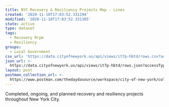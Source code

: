 ```yaml
---
title: NYC Recovery & Resiliency Projects Map - Lines
created: '2020-11-10T17:03:52.331294'
modified: '2020-11-10T17:03:52.331305'
state: active
type: dataset
tags:
  - Recovery Rrpm
  - Resiliency
groups:
  - Local Government
csv_url: 'https://data.cityofnewyork.us/api/views/it7p-hbtd/rows.csv?accessType=DOWNLOAD'
json_url: >-
  https://data.cityofnewyork.us/api/views/it7p-hbtd/rows.json?accessType=DOWNLOAD
layout: post
postman_collection_url: >-
  https://www.postman.com/thedaydasource/workspace/city-of-new-york/collection/15909983-77c75a03-0989-4463-a093-57248856f700
---
```

Completed, ongoing, and planned recovery and resiliency projects throughout New York City.

